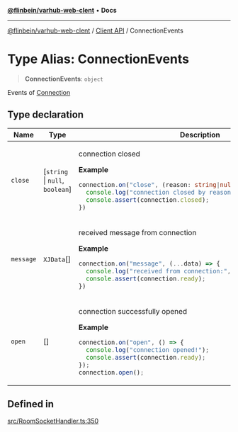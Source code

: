[**@flinbein/varhub-web-clent**](../../README.md) • **Docs**

***

[@flinbein/varhub-web-clent](../../README.md) / [Client API](../README.md) / ConnectionEvents

# Type Alias: ConnectionEvents

> **ConnectionEvents**: `object`

Events of [Connection](../classes/Connection.md)

## Type declaration

<table>
<thead>
<tr>
<th>Name</th>
<th>Type</th>
<th>Description</th>
<th>Defined in</th>
</tr>
</thead>
<tbody>
<tr>
<td>

`close`

</td>
<td>

[`string` \| `null`, `boolean`]

</td>
<td>

connection closed

**Example**

```typescript
connection.on("close", (reason: string|null, wasOpen: boolean) => {
  console.log("connection closed by reason:", reason);
  console.assert(connection.closed);
})
```

</td>
<td>

[src/RoomSocketHandler.ts:373](https://github.com/flinbein/varhub-web-client/blob/aa083d0edbc5407bd7a683b04a67f4c55c217aa3/src/RoomSocketHandler.ts#L373)

</td>
</tr>
<tr>
<td>

`message`

</td>
<td>

`XJData`[]

</td>
<td>

received message from connection

**Example**

```typescript
connection.on("message", (...data) => {
  console.log("received from connection:", data);
  console.assert(connection.ready);
})
```

</td>
<td>

[src/RoomSocketHandler.ts:384](https://github.com/flinbein/varhub-web-client/blob/aa083d0edbc5407bd7a683b04a67f4c55c217aa3/src/RoomSocketHandler.ts#L384)

</td>
</tr>
<tr>
<td>

`open`

</td>
<td>

[]

</td>
<td>

connection successfully opened

**Example**

```typescript
connection.on("open", () => {
  console.log("connection opened!");
  console.assert(connection.ready);
});
connection.open();
```

</td>
<td>

[src/RoomSocketHandler.ts:362](https://github.com/flinbein/varhub-web-client/blob/aa083d0edbc5407bd7a683b04a67f4c55c217aa3/src/RoomSocketHandler.ts#L362)

</td>
</tr>
</tbody>
</table>

## Defined in

[src/RoomSocketHandler.ts:350](https://github.com/flinbein/varhub-web-client/blob/aa083d0edbc5407bd7a683b04a67f4c55c217aa3/src/RoomSocketHandler.ts#L350)
